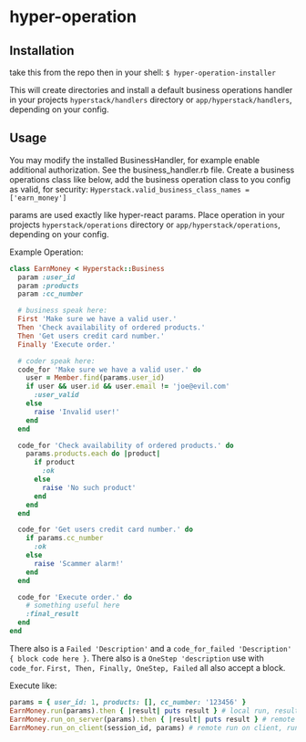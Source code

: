 # hyper-operation

## Installation

take this from the repo
then in your shell:
`$ hyper-operation-installer`

This will create directories and install a default business operations handler in your projects `hyperstack/handlers` directory or
`app/hyperstack/handlers`, depending on your config.

## Usage
You may modify the installed BusinessHandler, for example enable additional authorization. See the business_handler.rb file.
Create a business operations class like below, add the business operation class to you config as valid, for security:
`Hyperstack.valid_business_class_names = ['earn_money']`

params are used exactly like hyper-react params.
Place operation in your projects `hyperstack/operations` directory or
`app/hyperstack/operations`, depending on your config.


Example Operation:
```ruby
class EarnMoney < Hyperstack::Business
  param :user_id
  param :products
  param :cc_number

  # business speak here:
  First 'Make sure we have a valid user.'
  Then 'Check availability of ordered products.'
  Then 'Get users credit card number.'
  Finally 'Execute order.'

  # coder speak here:
  code_for 'Make sure we have a valid user.' do
    user = Member.find(params.user_id)
    if user && user.id && user.email != 'joe@evil.com'
      :user_valid
    else
      raise 'Invalid user!'
    end
  end

  code_for 'Check availability of ordered products.' do
    params.products.each do |product|
      if product
        :ok
      else
        raise 'No such product'
      end
    end
  end

  code_for 'Get users credit card number.' do
    if params.cc_number
      :ok
    else
      raise 'Scammer alarm!'
    end
  end

  code_for 'Execute order.' do
    # something useful here
    :final_result
  end
end
```
There also is a `Failed 'Description'` and a `code_for_failed 'Description' { block code here }`.
There also is a `OneStep 'description` use with `code_for`.
`First, Then, Finally, OneStep, Failed` all also accept a block.

Execute like:
```ruby
params = { user_id: 1, products: [], cc_number: '123456' }
EarnMoney.run(params).then { |result| puts result } # local run, result is returned
EarnMoney.run_on_server(params).then { |result| puts result } # remote run on  server, result is returned
EarnMoney.run_on_client(session_id, params) # remote run on client, run for side effects, result is currently not returned
```
